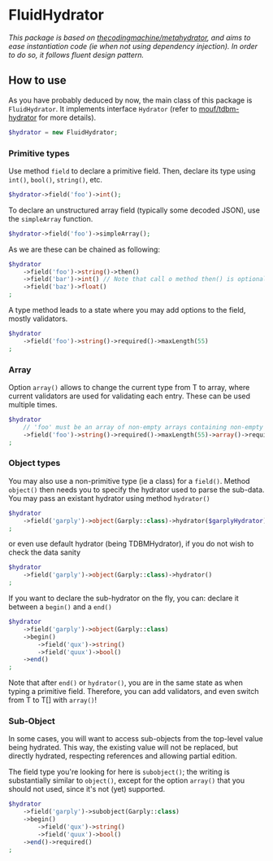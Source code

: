 # FluidHydrator

*This package is based on [thecodingmachine/metahydrator](https://packagist.org/packages/thecodingmachine/metahydrator), and
aims to ease instantiation code (ie when not using dependency injection). In order to do so, it follows fluent design pattern.*

## How to use

As you have probably deduced by now, the main class of this package is `FluidHydrator`. It implements interface `Hydrator`
(refer to [mouf/tdbm-hydrator](https://packagist.org/packages/mouf/tdbm-hydrator) for more details).

```php
$hydrator = new FluidHydrator;
```

### Primitive types
Use method `field` to declare a primitive field. Then, declare its type using `int()`, `bool()`, `string()`, etc.
```php
$hydrator->field('foo')->int();
```
To declare an unstructured array field (typically some decoded JSON), use the `simpleArray` function.
```php
$hydrator->field('foo')->simpleArray();
```

As we are these can be chained as following:
```php
$hydrator
    ->field('foo')->string()->then()
    ->field('bar')->int() // Note that call o method then() is optional!
    ->field('baz')->float()
;
```
A type method leads to a state where you may add options to the field, mostly validators.
```php
$hydrator
    ->field('foo')->string()->required()->maxLength(55)
;
```

### Array
Option `array()` allows to change the current type from T to array<T>, where current validators are used for validating
each entry. These can be used multiple times.
```php
$hydrator
    // 'foo' must be an array of non-empty arrays containing non-empty strings of length inferior to 55
    ->field('foo')->string()->required()->maxLength(55)->array()->required()->array()
;
```



### Object types
You may also use a non-primitive type (ie a class) for a `field()`. Method `object()` then needs you to specify
the hydrator used to parse the sub-data.
You may pass an existant hydrator using method `hydrator()`
```php
$hydrator
    ->field('garply')->object(Garply::class)->hydrator($garplyHydrator)
;
```
or even use default hydrator (being TDBMHydrator), if you do not wish to check the data sanity
```php
$hydrator
    ->field('garply')->object(Garply::class)->hydrator()
;
```
If you want to declare the sub-hydrator on the fly, you can: declare it between a `begin()` and a `end()`
```php
$hydrator
    ->field('garply')->object(Garply::class)
    ->begin()
        ->field('qux')->string()
        ->field('quux')->bool()
    ->end()
;
```
Note that after `end()` or `hydrator()`, you are in the same state as when typing a primitive field. Therefore, you can
add validators, and even switch from T to T[] with `array()`!

### Sub-Object
In some cases, you will want to access sub-objects from the top-level value being hydrated. This way, the existing value
will not be replaced, but directly hydrated, respecting references and allowing partial edition.

The field type you're looking for here is `subobject()`; the writing is substantially similar to `object()`, except for
the option `array()` that you should not used, since it's not (yet) supported.
```php
$hydrator
    ->field('garply')->subobject(Garply::class)
    ->begin()
        ->field('qux')->string()
        ->field('quux')->bool()
    ->end()->required()
;
```
